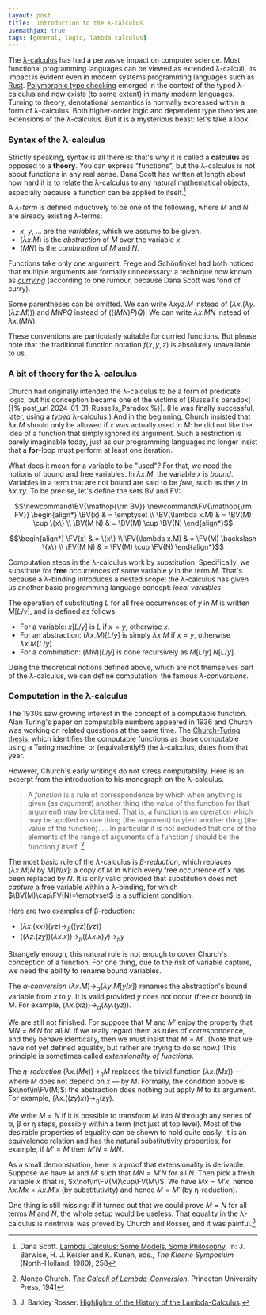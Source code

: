 ```yaml
---
layout: post
title:  Introduction to the λ-calculus
usemathjax: true 
tags: [general, logic, lambda calculus]
---
```

The [λ-calculus](https://plato.stanford.edu/entries/lambda-calculus/) has had a pervasive impact on computer science.
Most functional programming languages can be viewed as extended λ-calculi.
Its impact is evident even
in modern systems programming languages such as [Rust](https://www.rust-lang.org).
[Polymorphic type checking](http://lucacardelli.name/Papers/BasicTypechecking.pdf) emerged in the context of the typed λ-calculus
and now exists (to some extent) in many modern languages.
Turning to theory, denotational semantics is normally expressed within
a form of λ-calculus.
Both higher-order logic and dependent type theories 
are extensions of the λ-calculus.
But it is a mysterious beast: let's take a look.

### Syntax of the λ-calculus

Strictly speaking, syntax is all there is: that's why it is called a **calculus**
as opposed to a **theory**. 
You can express "functions", but the λ-calculus 
is not about functions in any real sense.
Dana Scott has written at length about how hard it is
to relate the λ-calculus to any natural mathematical objects,
especially because a function can be applied to itself.[^1]

[^1]: Dana Scott. [Lambda Calculus: Some Models, Some Philosophy](/papers/Scott-Models.pdf). In: J. Barwise, H. J. Keisler and K. Kunen, eds., *The Kleene Symposium* (North-Holland, 1980), 258

A *λ-term* is defined inductively
to be one of the following, where $M$ and $N$ are already existing λ-terms:

- $x$, $y$, ... are the *variables*, which we assume to be given.
- $(\lambda x.M)$ is the *abstraction* of $M$ over the variable $x$.
- $(M N)$ is the *combination* of $M$ and $N$.

Functions take only one argument.
Frege and Schönfinkel had both noticed that 
multiple arguments are formally unnecessary:
a technique now known as *[currying](https://en.wikipedia.org/wiki/Currying)* 
(according to one rumour, because Dana Scott was fond of curry).

Some parentheses can be omitted.
We can write $\lambda xyz.M$ instead of $(\lambda x.(\lambda y.(\lambda z.M)))$
and $MNPQ$ instead of $(((MN)P)Q)$.
We can write $\lambda x.MN$ instead of $\lambda x.(MN)$.

These conventions are particularly suitable for curried functions.
But please note that the traditional function notation $f(x,y,z)$
is absolutely unavailable to us.


### A bit of theory for the λ-calculus

Church had originally intended the λ-calculus to be a form of predicate logic, 
but his conception became one of the 
victims of [Russell's paradox]({% post_url 2024-01-31-Russells_Paradox %}).
(He was finally successful, later, using a *typed* λ-calculus.)
And in the beginning, Church insisted that $\lambda x.M$
should only be allowed if $x$ was actually used in $M$:
he did not like the idea of a function that simply ignored its argument.
Such a restriction is barely imaginable today, 
just as our programming languages no longer insist that a **for**-loop
must perform at least one iteration.

What does it mean for a variable to be "used"?
For that, we need the notions of bound and free variables.
In $\lambda x.M$, the variable $x$ is *bound*.
Variables in a term that are not bound are said to be *free*,
such as the $y$ in $\lambda x.xy$.
To be precise, let's define the sets BV and FV:

$$\newcommand\BV{\mathop{\rm BV}}
\newcommand\FV{\mathop{\rm FV}}
\begin{align*}
    \BV(x)           & =  \emptyset \\
    \BV(\lambda x.M) & =  \BV(M) \cup \{x\} \\
    \BV(M N)         & =  \BV(M) \cup \BV(N)
\end{align*}$$

$$\begin{align*}
    \FV(x)           & =  \{x\} \\
    \FV(\lambda x.M) & =  \FV(M) \backslash \{x\} \\
    \FV(M N)         & =  \FV(M) \cup \FV(N)
\end{align*}$$

Computation steps in the λ-calculus work by substitution.
Specifically, we substitute for **free** occurrences
of some variable $y$ in the term $M$.
That's because a λ-binding introduces a nested scope:
the λ-calculus has given us another basic programming language concept: 
*local variables*.

The operation of substituting $L$ for all
free occurrences of $y$ in $M$ is written $M[L/y]$, and is defined as follows:

* For a variable: $x[L/y]$ is $L$ if $x=y$, otherwise $x$.
* For an abstraction: $(\lambda x.M)[L/y]$ is simply $\lambda x.M$ if $x=y$, otherwise $\lambda x.M[L/y]$
* For a combination: $(M N)[L/y]$ is done recursively as $M[L/y]\; N[L/y]$.

Using the theoretical notions defined above, 
which are not themselves part of the λ-calculus,
we can define computation: the famous *λ-conversions*.

### Computation in the λ-calculus

The 1930s saw growing interest in the concept of a computable function.
Alan Turing's paper on computable numbers appeared in 1936 and 
Church was working on related questions at the same time.
The [Church-Turing thesis](https://plato.stanford.edu/entries/church-turing/), 
which identifies the computable functions
as those computable using a Turing machine, or (equivalently!!) the λ-calculus, dates from that year.

However, Church's early writings do not stress computability.
Here is an excerpt from the introduction to his monograph on the λ-calculus.

> A *function* is a rule of correspondence by which when
> anything is given (as *argument*) another thing (the *value* of the
> function for that argument) may be obtained. That is, a function
> is an operation which may be applied on one thing (the
> argument) to yield another thing (the value of the function). 
> ... In particular it is not excluded that one of the elements of
> the range of arguments of a function *f* should be the function
> *f* itself. [^2]

[^2]: Alonzo Church. *[The Calculi of Lambda-Conversion](https://compcalc.github.io/public/church/church_calculi_1941.pdf)*. Princeton University Press, 1941


The most basic rule of the $\lambda$-calculus is *β-reduction*, which replaces $(\lambda x. M)N$ by $M[N/x]$: a copy of $M$ in which every free occurrence of $x$ has been replaced by $N$.
It is only valid provided that substitution does not *capture* 
a free variable within a λ-binding, for which 
$\BV(M)\cap\FV(N)=\emptyset$ is a sufficient condition. 

Here are two examples of β-reduction:
* $(\lambda x.(xx))(yz) \to_\beta ((yz)(yz))$
* $((\lambda z.(zy))(\lambda x.x)) \to_\beta ((\lambda x.x)y)
 \to_\beta y$
 
Strangely enough, this natural rule is not enough to cover 
Church's conception of a function.
For one thing, due to the risk of variable capture, 
we need the ability to rename bound variables.

The *α-conversion* $(\lambda x.M) \to_\alpha (\lambda
y.M[y/x])$ renames the abstraction's bound variable from $x$ to
$y$. It is valid provided $y$ does not occur (free or bound)
in $M$. For example,
$(\lambda x.(xz)) \to_\alpha (\lambda y.(yz))$. 

We are still not finished. For suppose that $M$ and $M'$
enjoy the property that $MN=M'N$ for all $N$.
If we really regard them as rules of correspondence,
and they behave identically, then we must insist that $M=M'$.
(Note that we have not yet defined equality, but rather are trying to do so now.)
This principle is sometimes called *extensionality of functions*.

The *η-reduction* $(\lambda x.(Mx)) \to_\eta M$ replaces the
trivial function $(\lambda x.(Mx))$ — where $M$ does not depend on $x$ — by $M$. 
Formally, the condition above is $x\not\in\FV(M)$: the
abstraction does nothing but apply $M$ to its argument.
For example,  $(\lambda x.((zy)x)) \to_\eta (zy)$.

We write $M=N$ if it is possible to transform $M$ into $N$
through any series of α, β or η steps, 
possibly within a term (not just at top level).
Most of the desirable properties of equality can be shown to hold quite easily.
It is an equivalence relation and has the natural substitutivity properties,
for example, if $M'=M$ then $M'N=MN$.

As a small demonstration, here is a proof that extensionality
is derivable. Suppose we have $M$ and $M'$ such that $MN=M'N$ for all $N$.
Then pick a fresh variable $x$ (that is, $x\not\in\FV(M)\cup\FV(M\)$.
We have $Mx=M'x$, hence $\lambda x.Mx = \lambda x. M'x$ (by substitutivity)
and hence $M=M'$ (by η-reduction).

One thing is still missing: 
if it turned out that we could prove $M=N$ for all terms $M$ and $N$,
the whole setup would be useless. 
That equality in the λ-calculus is nontrivial was proved by Church and Rosser,
and it was painful.[^3]

[^3]: J. Barkley Rosser. [Highlights of the History of the Lambda-Calculus](/papers/Rosser-Lambda-Calculus.pdf).

